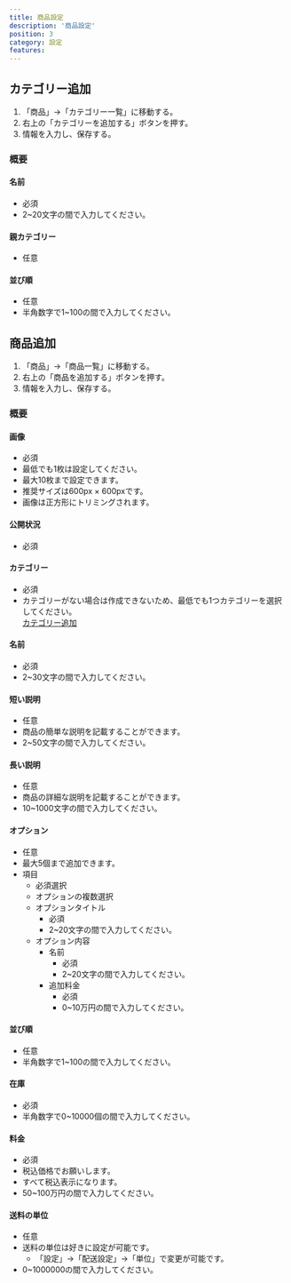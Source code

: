 ```yaml
---
title: 商品設定
description: '商品設定'
position: 3
category: 設定
features:
---
```


## カテゴリー追加

1. 「商品」→「カテゴリー一覧」に移動する。
2. 右上の「カテゴリーを追加する」ボタンを押す。
3. 情報を入力し、保存する。

### 概要

#### 名前
- 必須
- 2~20文字の間で入力してください。

#### 親カテゴリー
- 任意

#### 並び順
- 任意
- 半角数字で1~100の間で入力してください。


## 商品追加

1. 「商品」→「商品一覧」に移動する。
2. 右上の「商品を追加する」ボタンを押す。
3. 情報を入力し、保存する。

### 概要

#### 画像
- 必須
- 最低でも1枚は設定してください。
- 最大10枚まで設定できます。
- 推奨サイズは600px × 600pxです。
- 画像は正方形にトリミングされます。

#### 公開状況
- 必須


#### カテゴリー
- 必須
- <alert type="danger">
    カテゴリーがない場合は作成できないため、最低でも1つカテゴリーを選択してください。
    <br />
    <a href="http://localhost:3000/setup-product#%E3%82%AB%E3%83%86%E3%82%B4%E3%83%AA%E3%83%BC%E8%BF%BD%E5%8A%A0">カテゴリー追加</a>
  </alert>

#### 名前
- 必須
- 2~30文字の間で入力してください。

#### 短い説明
- 任意
- 商品の簡単な説明を記載することができます。
- 2~50文字の間で入力してください。

#### 長い説明
- 任意
- 商品の詳細な説明を記載することができます。
- 10~1000文字の間で入力してください。

#### オプション
- 任意
- 最大5個まで追加できます。
- 項目
  - 必須選択
  - オプションの複数選択
  - オプションタイトル
    - 必須
    - 2~20文字の間で入力してください。
  - オプション内容
    - 名前
      - 必須
      - 2~20文字の間で入力してください。
    - 追加料金
      - 必須
      - 0~10万円の間で入力してください。

#### 並び順
- 任意
- 半角数字で1~100の間で入力してください。

#### 在庫
- 必須
- 半角数字で0~10000個の間で入力してください。

#### 料金
- 必須
- 税込価格でお願いします。
- すべて税込表示になります。
- 50~100万円の間で入力してください。

#### 送料の単位
- 任意
- 送料の単位は好きに設定が可能です。
  - 「設定」→「配送設定」→「単位」で変更が可能です。
- 0~1000000の間で入力してください。
